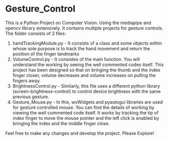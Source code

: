 # Gesture_Control
This is a Python Project on Computer Vision.
Using the mediapipe and opencv library extensively. It contains multiple projects for gesture controls.
The folder consists of 2 files:
  1. handTrackingModule.py - It consists of a class and some objects within whose sole purpose is to track the hand movement and return the position of the finger landmarks
  2. VolumeControl.py - It consistes of the main function. You will understand the working by seeing the well commented codes itself. This project has been designed so that on bringing the thumb and the index finger closer, volume decreases and volume increases on pulling the fingers away.
  3. BrightnessControl.py - Similarly, this file uses a different python library (screen-brightness-control) to control device brightness with the same previous gesture.
  4. Gesture_Mouse.py - In this, wxWidgets and pyautogui libraries are used for gesture controlled mouse. You can find the details of working by viewing the well commented code itself. It works by tracking the tip of index finger to move the mouse pointer and the left click is enabled by bringing the index and the middle finger close.
  
Feel free to make any changes and develop the project. Please Explore!
